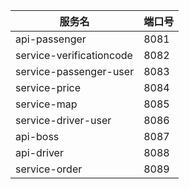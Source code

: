 服务名 | 端口号
 --- | ---
api-passenger | 8081
service-verificationcode | 8082
service-passenger-user | 8083
service-price | 8084
service-map | 8085
service-driver-user | 8086
api-boss | 8087
api-driver | 8088
service-order | 8089